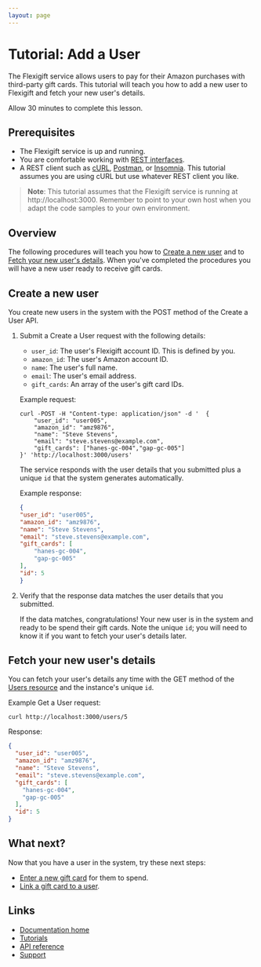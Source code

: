 ```yaml
---
layout: page
---
```


# Tutorial: Add a User

The Flexigift service allows users to pay for their Amazon purchases with third-party gift cards. 
This tutorial will teach you how to add a new user to Flexigift and fetch your new user's details.

Allow 30 minutes to complete this lesson.

## Prerequisites

* The Flexigift service is up and running.
* You are comfortable working with [REST interfaces](https://restfulapi.net).
* A REST client such as [cURL](https://curl.se), [Postman](https://www.postman.com), 
or [Insomnia](https://insomnia.rest). This tutorial assumes you are using cURL but use whatever REST client you like.

> **Note**: This tutorial assumes that the Flexigift service is running at http://localhost:3000. Remember to 
point to your own host when you adapt the code samples to your own environment.

## Overview

The following procedures will teach you how to [Create a new user](#create-a-new-user) and to 
[Fetch your new user's details](#fetch-your-new-users-details). When you've completed the procedures 
you will have a new user ready to receive gift cards.

## Create a new user

You create new users in the system with the POST method of the Create a User API.

1. Submit a Create a User request with the following details:

    * ```user_id```: The user's Flexigift account ID. This is defined by you.
    * ```amazon_id```: The user's Amazon account ID.
    * ```name```: The user's full name.
    * ```email```: The user's email address.
    * ```gift_cards```: An array of the user's gift card IDs.

    Example request:

    ```shell
    curl -POST -H "Content-type: application/json" -d '  {
        "user_id": "user005",
        "amazon_id": "amz9876",
        "name": "Steve Stevens",
        "email": "steve.stevens@example.com",
        "gift_cards": ["hanes-gc-004","gap-gc-005"]  
    }' 'http://localhost:3000/users'
    ```

    The service responds with the user details that you submitted plus a unique ```id``` that the system 
    generates automatically.

    Example response:

    ```json
    {
    "user_id": "user005",
    "amazon_id": "amz9876",
    "name": "Steve Stevens",
    "email": "steve.stevens@example.com",
    "gift_cards": [
        "hanes-gc-004",
        "gap-gc-005"
    ],
    "id": 5
    }
    ```

1. Verify that the response data matches the user details that you submitted.

    If the data matches, congratulations! Your new user is in the system and ready to be spend their 
    gift cards. Note the unique ```id```; you will need to know it if you want to fetch your user's 
    details later.

## Fetch your new user's details

You can fetch your user's details any time with the GET method of the [Users resource](../api/users/index.md) 
and the instance's unique ```id```.

Example Get a User request:

```shell
curl http://localhost:3000/users/5
```

Response:

```json
{
  "user_id": "user005",
  "amazon_id": "amz9876",
  "name": "Steve Stevens",
  "email": "steve.stevens@example.com",
  "gift_cards": [
    "hanes-gc-004",
    "gap-gc-005"
  ],
  "id": 5
}
```

## What next?

Now that you have a user in the system, try these next steps:

* [Enter a new gift card](add-a-gift-card.md) for them to spend.
* [Link a gift card to a user](link-card-to-user.md).

## Links

* [Documentation home](../index.md)
* [Tutorials](../tutorials/index.md)
* [API reference](../api/index.md)
* [Support](mailto:support@example.com)